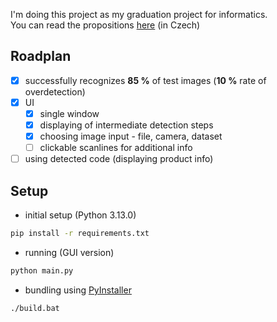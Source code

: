 I'm doing this project as my graduation project for informatics.  
You can read the propositions [here](https://github.com/Michal-Martinek/BarcodeReader/blob/main/BarcodeReader-propositions.md) (in Czech)

## Roadplan
- [x] successfully recognizes **85 %** of test images (**10 %** rate of overdetection)
- [x] UI
  - [x] single window
  - [x] displaying of intermediate detection steps
  - [x] choosing image input - file, camera, dataset
  - [ ] clickable scanlines for additional info
- [ ] using detected code (displaying product info)

## Setup
- initial setup (Python 3.13.0)
```sh
pip install -r requirements.txt
```
- running (GUI version)
```sh
python main.py
```
- bundling using [PyInstaller](https://pyinstaller.org/en/stable/)
```sh
./build.bat
```
